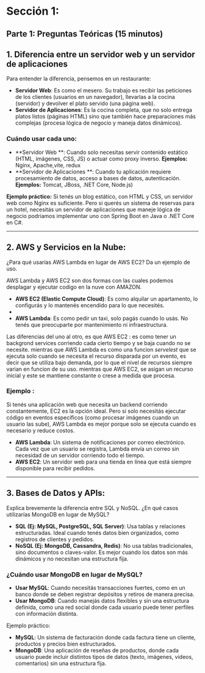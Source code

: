 # Sección 1: 

## Parte 1: Preguntas Teóricas (15 minutos)


## 1. Diferencia entre un servidor web y un servidor de aplicaciones

Para entender la diferencia, pensemos en un restaurante:
- **Servidor Web**: Es como el mesero. Su trabajo es recibir las peticiones de los clientes (usuarios en un navegador), llevarlas a la cocina (servidor) y devolver el plato servido (una página web).
- **Servidor de Aplicaciones**: Es la cocina completa, que no solo entrega platos listos (páginas HTML) sino que también hace preparaciones más complejas (procesa lógica de negocio y maneja datos dinámicos).

### Cuándo usar cada uno:
- **Servidor Web **: Cuando solo necesitas servir contenido estático (HTML, imágenes, CSS, JS) o actuar como proxy inverso.
  **Ejemplos:** Nginx, Apache,vite, redux
- **Servidor de Aplicaciones **: Cuando tu aplicación requiere procesamiento de datos, acceso a bases de datos, autenticación.
  **Ejemplos:** Tomcat, JBoss, .NET Core, Node.js)

**Ejemplo práctico:**
Si tenés un blog estático, con HTML y CSS, un servidor web como Nginx es suficiente. Pero si querés un sistema de reservas para un hotel, necesitás un servidor de aplicaciones que maneje lógica de negocio podriamos implementar uno con Spring Boot en Java o .NET Core en C#.

---


## 2. AWS y Servicios en la Nube:
¿Para qué usarías AWS Lambda en lugar de AWS EC2? Da un ejemplo de uso.

AWS Lambda y AWS EC2 son dos formas con las cuales podemos desplagar y ejecutar codigo en la nuve con AMAZON.

- **AWS EC2 (Elastic Compute Cloud)**: Es como alquilar un apartamento, lo configurás y lo mantenés encendido para lo que necesités.
- 
- **AWS Lambda**: Es como pedir un taxi, solo pagás cuando lo usás. No tenés que preocuparte por mantenimiento ni infraestructura.

Las diferencias del uno al otro, es que  AWS EC2 : es como tener un backgrond services corriendo cada cierto tiempo y se baja cuando no se necesite.
mientras que  AWS Lambda es como una funcion *servelest* que se ejecuta solo cuando se necesita el recurso disparada por un evento, es decir que se utiliza bajo demanda, por lo que el nivel de recursos siempre varian en funcion de su uso. mientras que AWS EC2, se asigan un recurso inicial y este se mantiene constante o crese a medida que procesa.

### Ejemplo :
Si tenés una aplicación web que necesita un backend corriendo constantemente, EC2 es la opción ideal. Pero si solo necesitás ejecutar código en eventos específicos (como procesar imágenes cuando un usuario las sube), AWS Lambda es mejor porque solo se ejecuta cuando es necesario y reduce costos.

- **AWS Lambda**: Un sistema de notificaciones por correo electrónico. Cada vez que un usuario se registra, Lambda envía un correo sin necesidad de un servidor corriendo todo el tiempo.
- **AWS EC2**: Un servidor web para una tienda en línea que está siempre disponible para recibir pedidos.

---

## 3. Bases de Datos y APIs:
Explica brevemente la diferencia entre SQL y NoSQL. ¿En qué casos utilizarías MongoDB en
lugar de MySQL?

- **SQL (Ej: MySQL, PostgreSQL, SQL Server)**: Usa tablas y relaciones estructuradas. Ideal cuando tenés datos bien organizados, como registros de clientes y pedidos.
- **NoSQL (Ej: MongoDB, Cassandra, Redis)**: No usa tablas tradicionales, sino documentos o claves-valor. Es mejor cuando los datos son más dinámicos y no necesitan una estructura fija.

### ¿Cuándo usar MongoDB en lugar de MySQL?

- **Usar MySQL**: Cuando necesitás transacciones fuertes, como en un banco donde se deben registrar depósitos y retiros de manera precisa.
- **Usar MongoDB**: Cuando manejás datos flexibles y sin una estructura definida, como una red social donde cada usuario puede tener perfiles con información distinta.

Ejemplo práctico:
- **MySQL**: Un sistema de facturación donde cada factura tiene un cliente, productos y precios bien estructurados.
- **MongoDB**: Una aplicación de reseñas de productos, donde cada usuario puede incluir distintos tipos de datos (texto, imágenes, videos, comentarios) sin una estructura fija.


